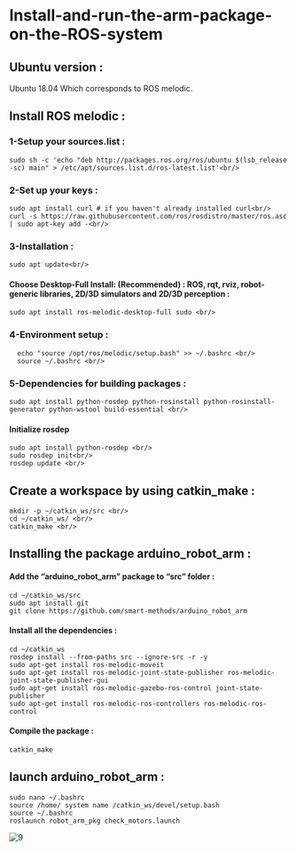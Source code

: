 # Install-and-run-the-arm-package-on-the-ROS-system<br/>
## Ubuntu version :<br/>
Ubuntu 18.04  Which corresponds to ROS melodic.<br/>

## Install ROS melodic : <br/>
### 1-Setup your sources.list :<br/>
```
sudo sh -c 'echo "deb http://packages.ros.org/ros/ubuntu $(lsb_release -sc) main" > /etc/apt/sources.list.d/ros-latest.list'<br/>
```
### 2-Set up your keys : <br/>
```
sudo apt install curl # if you haven't already installed curl<br/>
curl -s https://raw.githubusercontent.com/ros/rosdistro/master/ros.asc | sudo apt-key add -<br/>
```
### 3-Installation : <br/>
```
sudo apt update<br/>
```
#### Choose Desktop-Full Install: (Recommended) : ROS, rqt, rviz, robot-generic libraries, 2D/3D simulators and 2D/3D perception : <br/>
```
sudo apt install ros-melodic-desktop-full sudo <br/>
```
### 4-Environment setup : <br/>
```
  echo "source /opt/ros/melodic/setup.bash" >> ~/.bashrc <br/>
  source ~/.bashrc <br/>
```
### 5-Dependencies for building packages : <br/>
```
sudo apt install python-rosdep python-rosinstall python-rosinstall-generator python-wstool build-essential <br/>
```
#### Initialize rosdep <brl>
  ```
  sudo apt install python-rosdep <br/>
  sudo rosdep init<br/>
  rosdep update <br/>
  ``` 
## Create a workspace by using catkin_make :<br/>
  ```source /opt/ros/melodic/setup.bash <br/>
  mkdir -p ~/catkin_ws/src <br/>
  cd ~/catkin_ws/ <br/>
  catkin_make <br/>
  ```
  
## Installing the package arduino_robot_arm : 
#### Add the “arduino_robot_arm” package to “src” folder :
    cd ~/catkin_ws/src
    sudo apt install git
    git clone https://github.com/smart-methods/arduino_robot_arm 
#### Install all the dependencies :
    cd ~/catkin_ws
    rosdep install --from-paths src --ignore-src -r -y
    sudo apt-get install ros-melodic-moveit
    sudo apt-get install ros-melodic-joint-state-publisher ros-melodic-joint-state-publisher-gui
    sudo apt-get install ros-melodic-gazebo-ros-control joint-state-publisher
    sudo apt-get install ros-melodic-ros-controllers ros-melodic-ros-control
#### Compile the package :
    catkin_make 
## launch arduino_robot_arm :
  ```
  sudo nano ~/.bashrc
  source /home/ system name /catkin_ws/devel/setup.bash 
  source ~/.bashrc 
  roslaunch robot_arm_pkg check_motors.launch 
  ```
  ![9](https://user-images.githubusercontent.com/67175109/124523079-20673b00-ddfe-11eb-8562-27a92242e963.PNG)




